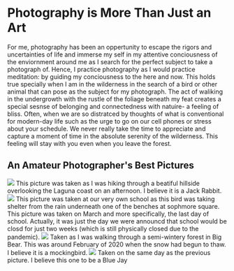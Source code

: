 # **Photography is More Than Just an Art**
For me, photography has been an oppertunity to escape the rigors and uncertainties of life and immerse my self in my attentive conciousness of the enviornment around me as I search for the perfect subject to take a photograph of. Hence, I practice photography as I would practice meditation: by guiding my conciousness to the here and now. This holds true specially when I am in the wilderness in the search of a bird or other animal that can pose as the subject for my photograph. The act of waliking in the undergrowth with the rustle of the foliage beneath my feat creates a special sesnse of belonging and connectedness with natuire- a feeling of bliss. Often, when we are so distratced by thoughts of what is conventional for modern-day life such as the urge to go on our cell phones or stress about your schedule. We never really take the time to appreciate and capture a moment of time in the absolute serenity of the wilderness. This feeling will stay with you even when you leave the forest. 
## An Amateur Photographer's Best Pictures
![](IMG_8986.JPG)
This picture was taken as I was hiking through a beatiful hillside overlooking the Laguna coast on an afternoon. I believe it is a Jack Rabbit.
![](IMG_8513%20(3).jpg)
This picture was taken at our very own school as this bird was taking shelter from the rain underneath one of the benches at sophmore square. This picture was taken on March and more specifically, the last day of school. Actually, it was just the day we were announcd that school would be closd for just two weeks (which is still physically closed due to the pandemic). 
![](IMG_8277%20(4).jpg)
Taken as I was walking through a semi-wintery forest in Big Bear. This was around February of 2020 when the snow had begun to thaw. I believe it is a mockingbird.
![](IMG_8277%20(4).jpg)
Taken on the same day as the previous picture. I believe this one to be a Blue Jay

